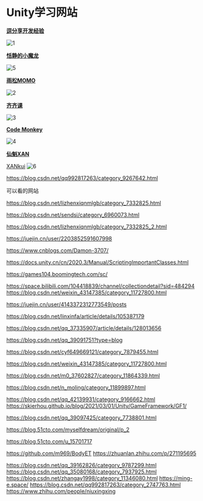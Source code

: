 # Unity学习网站

**[逗分享开发经验](<http://jingyan.idoubi.net/>)**

![1](\../Image/Unity学习网站/1.png)

**[恬静的小魔龙](<https://itmonon.blog.csdn.net/?type=blog>)**

![5](\../Image/Unity学习网站/5.png)

**[雨松MOMO](<https://www.xuanyusong.com/>)**

![2](\../Image/Unity学习网站/2.png)

**[齐齐课](<https://www.qiqiker.com/>)**

![3](\../Image/Unity学习网站/3.png)

**[Code Monkey](<https://www.youtube.com/@CodeMonkeyUnity>)**

![4](\../Image/Unity学习网站/4.png)

**[仙魁XAN](<https://blog.csdn.net/u014361280?type=blog>)**

[XANkui](<https://github.com/XANkui>)
![6](\../Image/Unity学习网站/6.png)


https://blog.csdn.net/qq992817263/category_9267642.html

可以看的网站

https://blog.csdn.net/lizhenxiqnmlgb/category_7332825.html

https://blog.csdn.net/sendsi/category_6960073.html

https://blog.csdn.net/lizhenxiqnmlgb/category_7332825_2.html

https://juejin.cn/user/2203852591607998

https://www.cnblogs.com/Damon-3707/

https://docs.unity.cn/cn/2020.3/Manual/ScriptingImportantClasses.html

https://games104.boomingtech.com/sc/


https://space.bilibili.com/104418839/channel/collectiondetail?sid=484294
https://blog.csdn.net/weixin_43147385/category_11727800.html

https://juejin.cn/user/4143372312773549/posts

https://blog.csdn.net/linxinfa/article/details/105387179

https://blog.csdn.net/qq_37335907/article/details/128013656

https://blog.csdn.net/qq_39091751?type=blog

<https://blog.csdn.net/cyf649669121/category_7879455.html>

<https://blog.csdn.net/weixin_43147385/category_11727800.html>

<https://blog.csdn.net/m0_37602827/category_11864339.html>

<https://blog.csdn.net/n_moling/category_11899897.html>

<https://blog.csdn.net/qq_42139931/category_9166662.html>
https://skierhou.github.io/blog/2021/03/01/Unity/GameFramework/GF1/

<https://blog.csdn.net/qq_39097425/category_7738801.html>

<https://blog.51cto.com/myselfdream/original/p_2>

<https://blog.51cto.com/u_15701717>

<https://github.com/m969/BodyET> <https://zhuanlan.zhihu.com/p/271195695>

<https://blog.csdn.net/qq_39162826/category_9787299.html>
<https://blog.csdn.net/qq_35080168/category_7937925.html>
<https://blog.csdn.net/zhangay1998/category_11346080.html>
<https://ming-e.space/>
<https://blog.csdn.net/qq992817263/category_2747763.html>
<https://www.zhihu.com/people/niuxingxing>
